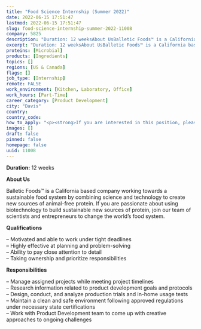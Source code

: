 ```yaml
---
title: "Food Science Internship (Summer 2022)"
date: 2022-06-15 17:51:47
lastmod: 2022-06-15 17:51:47
slug: food-science-internship-summer-2022-11008
company: 5825
description: "Duration: 12 weeksAbout UsBalletic Foods™ is a California based company working towards a sustainable food system by combining science and technology to create new sources of animal-free protein. If you are passionate about using biotechnology to build sustainable new sources of protein, join our team of scientists and entrepreneurs to change the world’s food system.Qualifications"
excerpt: "Duration: 12 weeksAbout UsBalletic Foods™ is a California based company working towards a sustainable food system by combining science and technology to create new sources of animal-free protein. If you are passionate about using biotechnology to build sustainable new sources of protein, join our team of scientists and entrepreneurs to change the world’s food system.Qualifications"
proteins: [Microbial]
products: [Ingredients]
topics: []
regions: [US & Canada]
flags: []
job_type: [Internship]
remote: FALSE
work_environment: [Kitchen, Laboratory, Office]
work_hours: [Part-Time]
career_category: [Product Development]
city: "Davis"
country: 
country_code: 
how_to_apply: "<p><strong>If you are interested in this position, please contact <a href=\"mailto:careers@balleticfoods.com\">careers@balleticfoods.com</a></strong></p>"
images: []
draft: false
pinned: false
homepage: false
uuid: 11008
---
```

<p><strong>Duration:</strong> 12 weeks</p>
<p><strong>About Us</strong></p>
<p>Balletic Foods™ is a California based company working towards a sustainable food system by combining science and technology to create new sources of animal-free protein. If you are passionate about using biotechnology to build sustainable new sources of protein, join our team of scientists and entrepreneurs to change the world’s food system.</p>
<p><strong>Qualifications</strong></p>
<p>– Motivated and able to work under tight deadlines<br />
– Highly effective at planning and problem-solving<br />
– Ability to pay close attention to detail<br />
– Taking ownership and prioritize responsibilities</p>
<p><strong>Responsibilities</strong></p>
<p>– Manage assigned projects while meeting project timelines<br />
– Research information related to product development goals and protocols<br />
– Design, conduct, and analyze production trials and in-home usage tests<br />
– Maintain a clean and safe environment following approved regulations under necessary state certifications<br />
– Work with Product Development team to come up with creative approaches to ongoing challenges</p>

